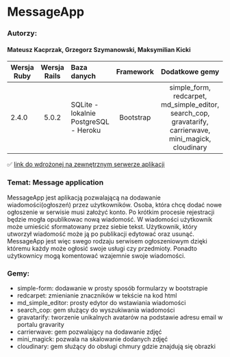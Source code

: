 # MessageApp

### Autorzy:
#### Mateusz Kacprzak, Grzegorz Szymanowski, Maksymilian Kicki



| Wersja Ruby   | Wersja Rails  |                Baza danych                 | Framework |           Dodatkowe gemy           |
| ------------- |:-------------:|:-------------------------------------------|:---------:|:----------------------------------:|
| 2.4.0        | 5.0.2         | SQLite - lokalnie<br />PostgreSQL - Heroku | Bootstrap | simple_form, redcarpet, md_simple_editor, search_cop, gravatarify, carrierwave, mini_magick, cloudinary |


:white_check_mark: [link do wdrożonej na zewnętrznym serwerze aplikacji](http://serene-spire-89656.herokuapp.com)

### Temat: Message application

MessageApp jest aplikacją pozwalającą na dodawanie wiadomości(ogłoszeń) przez użytkowników. Osoba, która chcę dodać nowe ogłoszenie w serwisie musi założyć konto. Po krótkim procesie rejestracji będzie mogła opublikowac nową wiadomość. W wiadomości użytkownik może umieścić sformatowany przez siebie tekst. Użytkownik, który utworzył wiadomość może ją po publikacji edytować oraz usunąć. MessageApp jest więc swego rodzaju serwisem ogłoszeniowym dzięki któremu każdy może ogłosić swoje usługi czy przedmioty. Ponadto użytkownicy mogą komentować wzajemnie swoje wiadomości. 

### Gemy:<br />
- simple-form: dodawanie w prosty sposób formularzy w bootstrapie<br />
- redcarpet: zmienianie znaczników w tekście na kod html<br />
- md_simple_editor: prosty edytor do wstawiania wiadomości
- search_cop: gem służący do wyszukiwania wiadomości
- gravatarify: tworzenie unikalnych avatarów na podstawie adresu email w portalu gravarity
- carrierwave: gem pozwalający na dodawanie zdjęć
- mini_magick: pozwala na skalowanie dodanych zdjęć
- cloudinary: gem służący do obsługi chmury gdzie znajdują się obrazki



